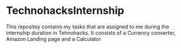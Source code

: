 # TechnohacksInternship
This repositoy contains my tasks that are assigned to me during the internship duration in Tehnohacks. It consists of a Currency converter, Amazon Landing page and a Calculator

